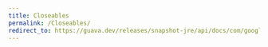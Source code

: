 ```yaml
---
title: Closeables
permalink: /Closeables/
redirect_to: https://guava.dev/releases/snapshot-jre/api/docs/com/google/common/io/Closeables.html
---
```

